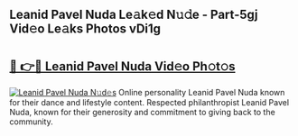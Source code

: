 ## Leanid Pavel Nuda Le𝚊k𝚎d N𝚞𝚍e - Part-5gj Vid𝚎o Le𝚊ks Photos vDi1g

# <h2><a href="http://fbfqj5m.evod.top/?m=Leanid+Pavel+Nuda">🔗 👉🔴 Leanid Pavel Nuda Vid𝚎o Ph𝚘t𝚘s</a></h2>

[![Leanid Pavel Nuda N𝚞d𝚎s](https://i.imgur.com/8V9OHl7.gif)](http://fbfqj5m.evod.top/?m=Leanid+Pavel+Nuda)
Online personality Leanid Pavel Nuda known for their dance and lifestyle content. Respected philanthropist Leanid Pavel Nuda, known for their generosity and commitment to giving back to the community. 
